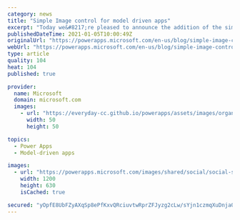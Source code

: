 ```yaml
---
category: news
title: "Simple Image control for model driven apps"
excerpt: "Today we&#8217;re pleased to announce the addition of the simple image control for model driven apps."
publishedDateTime: 2021-01-05T10:00:49Z
originalUrl: "https://powerapps.microsoft.com/en-us/blog/simple-image-control-for-model-driven-apps/"
webUrl: "https://powerapps.microsoft.com/en-us/blog/simple-image-control-for-model-driven-apps/"
type: article
quality: 104
heat: 104
published: true

provider:
  name: Microsoft
  domain: microsoft.com
  images:
    - url: "https://everyday-cc.github.io/powerapps/assets/images/organizations/microsoft.com-50x50.jpg"
      width: 50
      height: 50

topics:
  - Power Apps
  - Model-driven apps

images:
  - url: "https://powerapps.microsoft.com/images/shared/social/social-share-post-ignite.png"
    width: 1200
    height: 630
    isCached: true

secured: "yOpfE8UbFZyAXqSp8ePfKxvQRciuvtwRprZFJyzg2cLw/sYjn1czmqXuDnjaQGPtpVtnnXY52hUEgO/Ifs+11G8dIilKFVYPxckp2WWxTXdQDBbXvtIn0PiUMliEeT3n0J6Zay0bBOal0LkooxmQv9Jf9DU90p0x777F5cRWGaSboZKJaxRzjxwFSstKPOQ8Z820muk6RyrtoSxSBtzxwgntWL8wXJ299s/FFA5YZtryzoPEZ7xoQZZszLbNIQlFCvlB262KE+LVwjB19vguIybqVC8GTM8TZ6bTbWtKPrfauM9Pum+I8kCTGSTym2fQDqDPi8yrD4/+4jnEugxFnLsqkpbxrJY/3Et/VP2UWjw=;LnnoB/9x3/eMUlhOwOa9GA=="
---
```


